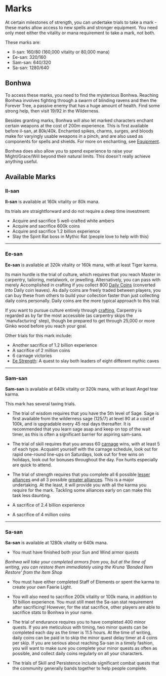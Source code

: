 # Marks

At certain milestones of strength, you can undertake trials to take a mark - these marks allow access to new spells and stronger equipment. You need only meet either the vitality or mana requirement to take a mark, not both.

These marks are:

- Il-san: 160/80 (160,000 vitality or 80,000 mana)
- Ee-san: 320/160
- Sam-san: 640/320
- Sa-san: 1280/640

## Bonhwa

To access these marks, you need to find the mysterious Bonhwa. Reaching Bonhwa involves fighting through a swarm of blinding ravens and then the Forever Tree, a passive enemy that has a huge amount of health. Find some strong help, then visit 19/92 in the Wilderness.

Besides granting marks, Bonhwa will also let marked characters enchant certain weapons at the cost of 200m experience. This is first available before il-san, at 80k/40k. Enchanted spikes, charms, surges, and bloods make for varyingly usable weapons in a pinch, and are also used as components for spells and shields. For more on enchanting, see [Equipment](character/99-equipment.mdid=enchantment).

Bonhwa does also allow you to spend experience to raise your Might/Grace/Will beyond their natural limits. This doesn't really achieve anything useful.

## Available Marks

### Il-san

**Il-san** is available at 160k vitality or 80k mana.

Its trials are straightforward and do not require a deep time investment:

- Acquire and sacrifice 5 well-crafted white ambers
- Acquire and sacrifice 600k coins
- Acquire and sacrifice 1.2 billion experience
- Slay the Spirit Rat boss in Mythic Rat (people love to help with this)

---

### Ee-san

**Ee-san** is available at 320k vitality or 160k mana, with at least Tiger karma.

Its main hurdle is the trial of culture, which requires that you reach Master in carpentry, tailoring, metalwork, or jewelling. Alternatively, you can pass with merely Accomplished in crafting if you collect 800 [Daily Coins](economy/daily-coins.md) (converted into Daily coin leaves). As daily coins are freely traded between players, you can buy these from others to build your collection faster than just collecting daily coins personally. Daily coins are the more typical approach to this trial.

If you want to pursue culture entirely through [crafting](economy/crafting.md), Carpentry is regarded as by far the most accessible (as carpentry skips the 'manufacturing' step), though be prepared to get through 25,000 or more Ginko wood before you reach your goal.

Other trials for this mark include:

- Another sacrifice of 1.2 billion experience
- A sacrifice of 2 million coins
- 6 carnage victories
- [Ee Strength](quests/ee-strength.md): A quest to slay both leaders of eight different mythic caves

---

### Sam-san

**Sam-san** is available at 640k vitality or 320k mana, with at least Angel tear karma.

This mark has several taxing trials.

- The trial of wisdom requires that you have the 5th level of Sage. Sage is first available from the wilderness sage (125/7) at level 90 at a cost of 100k, and is upgradable every 45 real days thereafter. It is recommended that you learn sage asap and keep on top of the wait timer, as this is often a significant barrier for aspiring sam-sans.

- The trial of skill requires that you amass 60 [carnage](community/carnage-events.md) wins, with at least 5 of each type. Acquaint yourself with the carnage schedule, look out for rapid one-round line-ups on Saturdays, look out for free wins on holidays, look out for bonuses throughout the day. Fox hunts especially are quick to attend.

- The trial of strength requires that you complete all 6 possible [lesser alliances](character/mythic-alliances.md) and all 3 possible [greater alliances](character/mythic-alliances.md). This is a major undertaking. At the least, it will provide you with all the karma you require for the mark. Tackling some alliances early on can make this task less daunting.

- A sacrifice of 2.4 billion experience
- A sacrifice of 4 million coins

---

### Sa-san

**Sa-san** is available at 1280k vitality or 640k mana.

- You must have finished both your Sun and Wind armor quests

_Bonhwa will take your completed armors from you, but at the time of writing, you can restore them immediately using the Kruna 'Bonded Item Restore' from the Item Shop_

- You must have either completed Staff of Elements or spent the karma to create your own Faerie Light.

- You will also need to sacrifice 200k vitality or 100k mana, in addition to 10 billion experience. You must still meet the Sa-san stat requirement after sacrificing! However, for the stat sacrifice, other players are able to sacrifice stats to Bonhwa in your name.

- The trial of endurance requires you to have completed 400 minor quests. If you are meticulous with timing, two minor quests can be completed each day as the timer is 11.5 hours. At the time of writing, daily coins can be paid in to skip the minor quest delay timer at 4 coins per skip. If you are serious about reaching Sa-san in a timely fashion, you will want to make sure you complete your minor quests as often as possible, and collect daily coins regularly on all your characters.

- The trials of Skill and Persistence include significant combat quests that the community generally bands together to help people complete.
